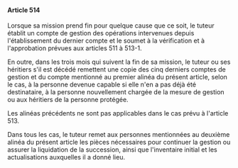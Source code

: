 #### Article 514

Lorsque sa mission prend fin pour quelque cause que ce soit, le tuteur établit un compte de gestion des opérations intervenues depuis l'établissement du dernier compte et le soumet à la vérification et à l'approbation prévues aux articles 511 à 513-1.

En outre, dans les trois mois qui suivent la fin de sa mission, le tuteur ou ses héritiers s'il est décédé remettent une copie des cinq derniers comptes de gestion et du compte mentionné au premier alinéa du présent article, selon le cas, à la personne devenue capable si elle n'en a pas déjà été destinataire, à la personne nouvellement chargée de la mesure de gestion ou aux héritiers de la personne protégée.

Les alinéas précédents ne sont pas applicables dans le cas prévu à l'article 513.

Dans tous les cas, le tuteur remet aux personnes mentionnées au deuxième alinéa du présent article les pièces nécessaires pour continuer la gestion ou assurer la liquidation de la succession, ainsi que l'inventaire initial et les actualisations auxquelles il a donné lieu.

